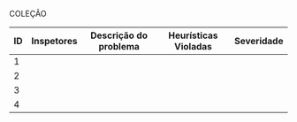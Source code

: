 
COLEÇÃO

| ID  | Inspetores | Descrição do problema | Heurísticas Violadas | Severidade |
| --- | ---------- | --------------------- | -------------------- | ---------- |
| 1   |            |                       |                      |            |
| 2   |            |                       |                      |            |
| 3   |            |                       |                      |            |
| 4   |            |                       |                      |            |

